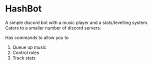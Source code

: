# HashBot
A simple discord bot with a music player and a stats/levelling system. Caters to a smaller number of discord servers.

Has commands to allow you to
1) Queue up music
2) Control roles
3) Track stats 

